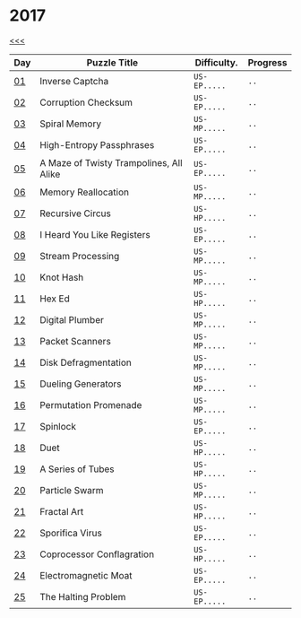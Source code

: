 # 2017

[<<<](../README.md)

| Day                   | Puzzle Title                                  | Difficulty.  | Progress |
|-----------------------|-----------------------------------------------|--------------|----------|
| [01](./d01/README.md) | Inverse Captcha                               | `US-EP.....` | `..`     |
| [02](./d02/README.md) | Corruption Checksum                           | `US-EP.....` | `..`     |
| [03](./d03/README.md) | Spiral Memory                                 | `US-MP.....` | `..`     |
| [04](./d04/README.md) | High-Entropy Passphrases                      | `US-EP.....` | `..`     |
| [05](./d05/README.md) | A Maze of Twisty Trampolines, All Alike       | `US-EP.....` | `..`     |
| [06](./d06/README.md) | Memory Reallocation                           | `US-MP.....` | `..`     |
| [07](./d07/README.md) | Recursive Circus                              | `US-HP.....` | `..`     |
| [08](./d08/README.md) | I Heard You Like Registers                    | `US-EP.....` | `..`     |
| [09](./d09/README.md) | Stream Processing                             | `US-MP.....` | `..`     |
| [10](./d10/README.md) | Knot Hash                                     | `US-MP.....` | `..`     |
| [11](./d11/README.md) | Hex Ed                                        | `US-HP.....` | `..`     |
| [12](./d12/README.md) | Digital Plumber                               | `US-MP.....` | `..`     |
| [13](./d13/README.md) | Packet Scanners                               | `US-MP.....` | `..`     |
| [14](./d14/README.md) | Disk Defragmentation                          | `US-MP.....` | `..`     |
| [15](./d15/README.md) | Dueling Generators                            | `US-MP.....` | `..`     |
| [16](./d16/README.md) | Permutation Promenade                         | `US-MP.....` | `..`     |
| [17](./d17/README.md) | Spinlock                                      | `US-EP.....` | `..`     |
| [18](./d18/README.md) | Duet                                          | `US-HP.....` | `..`     |
| [19](./d19/README.md) | A Series of Tubes                             | `US-HP.....` | `..`     |
| [20](./d20/README.md) | Particle Swarm                                | `US-MP.....` | `..`     |
| [21](./d21/README.md) | Fractal Art                                   | `US-HP.....` | `..`     |
| [22](./d22/README.md) | Sporifica Virus                               | `US-EP.....` | `..`     |
| [23](./d23/README.md) | Coprocessor Conflagration                     | `US-HP.....` | `..`     |
| [24](./d24/README.md) | Electromagnetic Moat                          | `US-EP.....` | `..`     |
| [25](./d25/README.md) | The Halting Problem                           | `US-EP.....` | `..`     |

